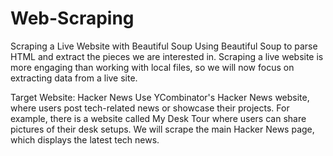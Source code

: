 # Web-Scraping
Scraping a Live Website with Beautiful Soup
Using Beautiful Soup to parse HTML and extract the pieces we are interested in. Scraping a live website is more engaging than working with local files, so we will now focus on extracting data from a live site.

Target Website: Hacker News
Use YCombinator's Hacker News website, where users post tech-related news or showcase their projects. For example, there is a website called My Desk Tour where users can share pictures of their desk setups. We will scrape the main Hacker News page, which displays the latest tech news.
